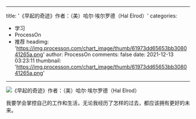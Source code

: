 
---
title: '《早起的奇迹》作者：（美）哈尔·埃尔罗德（Hal Elrod）'
categories: 
 - 学习
 - ProcessOn
 - 推荐
headimg: 'https://img.processon.com/chart_image/thumb/61973dd65653bb308041265a.png'
author: ProcessOn
comments: false
date: 2021-12-13 03:23:11
thumbnail: 'https://img.processon.com/chart_image/thumb/61973dd65653bb308041265a.png'
---

<div>   
<img class="thumb" alt="《早起的奇迹》作者：（美）哈尔·埃尔罗德（Hal Elrod）" src="https://img.processon.com/chart_image/thumb/61973dd65653bb308041265a.png" referrerpolicy="no-referrer">
<p>我要学会掌控自己的工作和生活，无论我经历了怎样的过去，都应该拥有更好的未来。</p>  
</div>
            